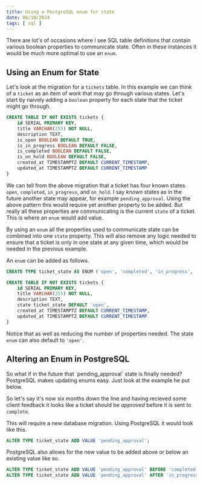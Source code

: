 ```yaml
---
title: Using a PostgreSQL enum for state
date: 06/10/2024
tags: [ sql ]
---
```


There are lot's of occasions where I see SQL table definitions that contain
various boolean properties to communicate state. Often in these instances it
would be much more optimal to use an `enum`.

<!-- more -->

## Using an Enum for State

Let's look at the migration for a `tickets` table. In this example we can think
of a `ticket` as an item of work that may go through various states. Let's 
start by naively adding a `boolean` property for each state that the ticket
might go through.

```sql
CREATE TABLE IF NOT EXISTS tickets {
    id SERIAL PRIMARY KEY,
    title VARCHAR(255) NOT NULL,
    description TEXT,
    is_open BOOLEAN DEFAULT TRUE,
    is_in_progress BOOLEAN DEFAULT FALSE,
    is_completed BOOLEAN DEFAULT FALSE,
    is_on_hold BOOLEAN DEFAULT FALSE,
    created_at TIMESTAMPTZ DEFAULT CURRENT_TIMESTAMP,
    updated_at TIMESTAMPTZ DEFAULT CURRENT_TIMESTAMP
}
```

We can tell from the above migration that a ticket has four known states `open`, 
`completed`, `in_progress`, and `on_hold`. I say _known_ states as in the future
another state may appear, for example `pending_approval`. Using the above pattern
this would require yet another property to be added. But really all these properties
are communicating is the current `state` of a ticket. This is where an `enum`
would add value.

By using an `enum` all the properties used to communicate state can be combined
into one `state` property. This will also remove any logic needed to ensure that
a ticket is only in one state at any given time, which would be needed in the 
previous example.

An `enum` can be added as follows.

```sql
CREATE TYPE ticket_state AS ENUM ('open', 'completed', 'in_progress', 'on_hold')

CREATE TABLE IF NOT EXISTS tickets {
    id SERIAL PRIMARY KEY,
    title VARCHAR(255) NOT NULL,
    description TEXT,
    state ticket_state DEFAULT 'open',
    created_at TIMESTAMPTZ DEFAULT CURRENT_TIMESTAMP,
    updated_at TIMESTAMPTZ DEFAULT CURRENT_TIMESTAMP
}
```

Notice that as well as reducing the number of properties needed. The state `enum`
can also default to `'open'`.

## Altering an Enum in PostgreSQL

<chicken-asks>
So what if in the future that `pending_approval` state is finally needed?
</chicken-asks>

<magpie-replies>
PostgreSQL makes updating enums easy. Just look at the example he put below.
</magpie-replies>

So let's say it's now six months down the line and having recieved some client
feedback it looks like a ticket should be _approved_ before it is sent to `complete`.

This will require a new database migration. Using PostgreSQL it would look like this.

```sql
ALTER TYPE ticket_state ADD VALUE 'pending_approval';
```

PostgreSQL also allows for the new value to be added above or below an existing value
like so.

```sql
ALTER TYPE ticket_state ADD VALUE 'pending_approval' BEFORE 'completed';
ALTER TYPE ticket_state ADD VALUE 'pending_approval' AFTER 'in_progress';
```

